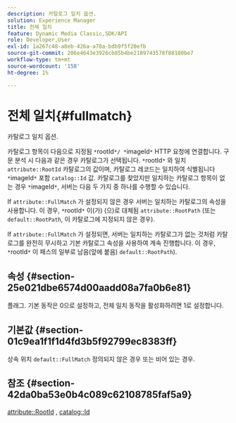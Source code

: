 ```yaml
---
description: 카탈로그 일치 옵션.
solution: Experience Manager
title: 전체 일치
feature: Dynamic Media Classic,SDK/API
role: Developer,User
exl-id: 1a267c48-a8eb-426a-a70a-bdb9f5f20efb
source-git-commit: 206e4643e3926cb85b4be2189743578f88180be7
workflow-type: tm+mt
source-wordcount: '158'
ht-degree: 1%

---
```


# 전체 일치{#fullmatch}

카탈로그 일치 옵션.

카탈로그 항목이 다음으로 지정됨 `*`rootId`*/ *`imageId`*` HTTP 요청에 연결합니다. 구문 분석 시 다음과 같은 경우 카탈로그가 선택됩니다. `*`rootId`*` 와 일치 `attribute::RootId` 카탈로그의 값이며, 카탈로그 레코드는 일치하여 식별됩니다 `*`imageId`*` 포함 `catalog::Id` 값. 카탈로그를 찾았지만 일치하는 카탈로그 항목이 없는 경우 `*`imageId`*`, 서버는 다음 두 가지 중 하나를 수행할 수 있습니다.

If `attribute::FullMatch` 가 설정되지 않은 경우 서버는 일치하는 카탈로그의 속성을 사용합니다. 이 경우, `*`rootId`*` 이(가) (으)로 대체됨 `attribute::RootPath` (또는 `default::RootPath`, 이 카탈로그에 지정되지 않은 경우).

If `attribute::FullMatch` 가 설정되면, 서버는 일치하는 카탈로그가 없는 것처럼 카탈로그를 완전히 무시하고 기본 카탈로그 속성을 사용하여 계속 진행합니다. 이 경우, `*`rootId`*` 이 패스의 일부로 남음(앞에 붙음) `default::RootPath`).

## 속성 {#section-25e021dbe6574d00aadd08a7fa0b6e81}

플래그. 기본 동작은 0으로 설정하고, 전체 일치 동작을 활성화하려면 1로 설정합니다.

## 기본값 {#section-01c9ea1f1f1d4fd3b5f92799ec8383ff}

상속 위치 `default::FullMatch` 정의되지 않은 경우 또는 비어 있는 경우.

## 참조 {#section-42da0ba53e0b4c089c62108785faf5a9}

[attribute::RootId](../../../../../is-api/image-catalog/image-serving-api-ref/c-image-catalog-reference/c-attributes-reference/r-rootid.md#reference-13653312925e4a08b90f99961d53f546) , [catalog::Id](/help/aem-is-ir-api/is-api/image-catalog/image-serving-api-ref/c-image-catalog-reference/c-image-svg-data-reference/c-image-data-reference/r-id-cat.md)
